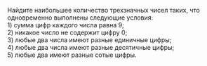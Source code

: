 Найдите наибольшее количество трехзначных чисел таких, что одновременно выполнены следующие условия:
<br/>1) сумма цифр каждого числа равна $9$;
<br/>2) никакое число не содержит цифру $0$;
<br/>3) любые два числа имеют разные единичные цифры;
<br/>4) любые два числа имеют разные десятичные цифры;
<br/>5) любые два имеют разные сотые цифры.